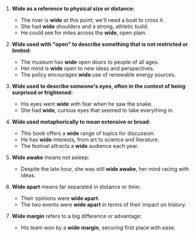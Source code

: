 1. **Wide as a reference to physical size or distance:**
   - The river is **wide** at this point; we'll need a boat to cross it.
   - She had **wide** shoulders and a strong, athletic build.
   - He could see for miles across the **wide**, open plain.

2. **Wide used with "open" to describe something that is not restricted or limited:**
   - The museum has **wide** open doors to people of all ages.
   - Her mind is **wide** open to new ideas and perspectives.
   - The policy encourages **wide** use of renewable energy sources.

3. **Wide used to describe someone's eyes, often in the context of being surprised or frightened:**
   - His eyes went **wide** with fear when he saw the snake.
   - She had **wide**, curious eyes that seemed to take everything in.

4. **Wide used metaphorically to mean extensive or broad:**
   - This book offers a **wide** range of topics for discussion.
   - He has **wide** interests, from art to science and literature.
   - The festival attracts a **wide** audience each year.

5. **Wide awake** means not asleep:
   - Despite the late hour, she was still **wide awake**, her mind racing with ideas.

6. **Wide apart** means far separated in distance or time:
   - Their opinions were **wide apart**.
   - The two events were **wide apart** in terms of their impact on history.

7. **Wide margin** refers to a big difference or advantage:
   - His team won by a **wide margin**, securing first place with ease.